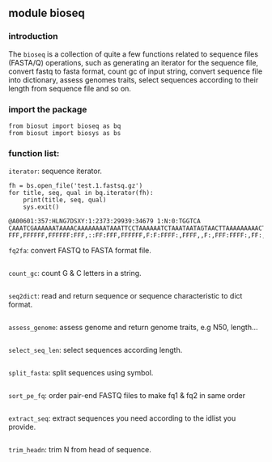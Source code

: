 ## module bioseq
### introduction
The `bioseq` is a collection of quite a few functions related to sequence files
(FASTA/Q) operations, such as generating an iterator for the sequence file,
convert fastq to fasta format, count gc of input string, convert sequence file
into dictionary, assess genomes traits, select sequences according to their
length from sequence file and so on.

### import the package
```doctest
from biosut import bioseq as bq
from biosut import biosys as bs
```

### function list:
`iterator`: sequence iterator.
```doctest
fh = bs.open_file('test.1.fastsq.gz')
for title, seq, qual in bq.iterator(fh):
    print(title, seq, qual)
    sys.exit()
```

```doctest
@A00601:357:HLNG7DSXY:1:2373:29939:34679 1:N:0:TGGTCA
CAAATCGAAAAAATAAAACAAAAAAAATAAATTCCTAAAAAATCTAAATAATAGTAACTTAAAAAAAAACTAATATATATAAAAGTAAATCAAAAA
FFF,FFFFFF,FFFFFF:FFF,::FF:FFF,FFFFFF,F:F:FFFF:,FFFF,,F:,FFF:FFFF:,FF:,FFFF,F,:FFFFF,FFFF:,FFFFF
```

`fq2fa`: convert FASTQ to FASTA format file.
```doctest

```

`count_gc`: count G & C letters in a string.
```doctest

```

`seq2dict`: read and return sequence or sequence characteristic to dict format.
```doctest

```

`assess_genome`: assess genome and return genome traits, e.g N50, length...
```doctest

```

`select_seq_len`: select sequences according length.
```doctest

```

`split_fasta`: split sequences using symbol.
```doctest

```

`sort_pe_fq`: order pair-end FASTQ files to make fq1 & fq2 in same order
```doctest

```

`extract_seq`: extract sequences you need according to the idlist you provide.
```doctest

```

`trim_headn`: trim N from head of sequence.
```doctest

```